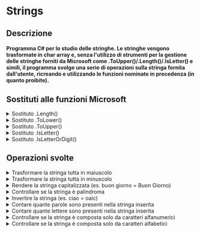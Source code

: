# Strings

## Descrizione
#### Programma C# per lo studio delle stringhe. Le stringhe vengono trasformate in char array e, senza l'utilizzo di strumenti per la gestione delle stringhe forniti da Microsoft come .ToUpper()/.Length()/.IsLetter() e simili, il programma svolge una serie di operazioni sulla stringa fornita dall'utente, ricreando e utilizzando le funzioni nominate in precedenza (in quanto proibite).

## Sostituti alle funzioni Microsoft
<details>
<summary>Sostituto .Length()</summary>

```
public int Lungo(char[] caratteri)
{
    int retVal = 0;
    foreach (char c in caratteri)
    {
        retVal++;
    }
    return retVal;
}
```
</details>

<details>
<summary>Sostituto .ToLower()</summary>

```
public char CharMin(char c)
{
    if (c >= 'A' && c <= 'Z')
    {
        int a = (int)c | 0x20;
        return (char)a;
    }
    else
    {
        return c;
    }
}
```
</details>

<details>
<summary>Sostituto .ToUpper()</summary>

```
public char CharMaius(char c)
{
    if (c >= 'a' && c <= 'z')
    {
        int a = (int)c & 0x5f;
        return (char)a;
    }
    else
    {
        return c;
    }
}
```
</details>

<details>
<summary>Sostituto .IsLetter()</summary>

```
public bool Lettera(char c)
{
    if ((c >= 'a' && c <= 'z') || (c >= 'A' && c <= 'Z'))
    {
        return true;
    }
    else
    {
        return false;
    }
}
```
</details>

<details>
<summary>Sostituto .IsLetterOrDigit()</summary>
```
public bool LetteraNumero(char c)

```
{
    if ((c >= 'a' && c <= 'z') || (c >= 'A' && c <= 'Z') || (c >= '0' && c <= '9'))
    {
        return true;
    }
    else
    {
        return false;
    }
}
```
</details>


## Operazioni svolte

<details>
<summary>Trasformare la stringa tutta in maiuscolo</summary>

```
public string Maiuscola(string phrase)
{
    char[] maiuscola = phrase.ToCharArray();
    for (int i = 0; i < Lungo(maiuscola); i++)
    {
        maiuscola[i] = CharMin(maiuscola[i]);
    }
    return new String(maiuscola);
}
```
</details>

<details>
<summary>Trasformare la stringa tutta in minuscolo</summary>

```
public string Minuscola(string phrase)
{
    char[] minuscola = phrase.ToCharArray();
    for (int i = 0; i < Lungo(minuscola); i++)
    {
        minuscola[i] = CharMin(minuscola[i]);
    }
    return new String(minuscola);
}
```
</details>

<details>
<summary>Rendere la stringa capitalizzata (es. buon giorno = Buon Giorno)</summary>

```
public string Capitalize(string phrase)
{

    char[] frase = phrase.ToCharArray();
    int lunghezza = Lungo(frase);
    char[] finalPhrase = new char[lunghezza];

    for (int i = 0; i < lunghezza; i++)
    {
        if (i == 0)
        {
            finalPhrase[0] = CharMaius(frase[i]);
        }
        else if (LetteraNumero(frase[i - 1]) == false && LetteraNumero(frase[i]))
        {
            finalPhrase[i] = CharMaius(frase[i]);
        }
        else
        {
            finalPhrase[i] = CharMin(frase[i]);
        }
    }
    return new String(finalPhrase);

}
```
</details>

<details>
<summary>Controllare se la stringa è palindroma</summary>

```
public bool Palindroma(string phrase)
{
    char[] frase = phrase.ToCharArray();
    char[] avanti = new char[Lungo(frase)];
    char[] indietro = new char[Lungo(frase)];
    int j = 0;
    int k = 0;
    bool flag = true;

    for (int i = 0; i < Lungo(frase); i++)
    {
        if (Lettera(frase[i]))
        {
            avanti[k] = CharMin(frase[i]);
            k++;
        }
        if (Lettera(frase[i]) == false && frase[i] != ' ')
        {
            flag = false;
            break;
        }
    }
    for (int i = phrase.Length - 1; i >= 0; i--)
    {
        if (Lettera(frase[i]))
        {
            indietro[j] = CharMin(frase[i]);
            j++;
        }
    }

    for (int i = 0; i < Lungo(frase); i++)
    {
        if (avanti[i] != indietro[i])
        {
            flag = false;
            break;
        }
    }

    if (flag)
    {
        return true;
    }
    else
    {
        return false;
    }


}
```
</details>

<details>
<summary>Invertire la stringa (es. ciao = oaic)</summary>

```
public string Reverse(string phrase)
{
    char[] frase = phrase.ToCharArray();
    int lunghezza = Lungo(frase);
    int lunghezzautile;
    char tmp;
    int j = 0;
    if (lunghezza % 2 == 0)
    {
        lunghezzautile=lunghezza / 2;
    }
    else
    {
        lunghezzautile = lunghezza / 2 + 1;
    }

    for (int i = lunghezza-1; i >= lunghezzautile; i--)
    {
        tmp = frase[j];
        frase[j] = frase[i];
        frase[i] = tmp;
        j++;
    }
    return new String(frase);
}
```
</details>

<details>
<summary>Contare quante parole sono presenti nella stringa inserita</summary>

```
public int Parole(string phrase)
{
    int counter = 0;
    char[] frase = phrase.ToCharArray();
    for (int i = 0; i < Lungo(frase); i++)
    {
        if (i == 0)
        {
            if (Lettera(frase[i]))
            {
                counter++;
            }
        }
        else if (Lettera(frase[i - 1]) == false && Lettera(frase[i]))
        {
            counter++;
        }
    }
    return counter;
}
```
</details>

<details>
<summary>Contare quante lettere sono presenti nella stringa inserita</summary>

```
public int Lettere(string phrase)
{
    int counter = 0;
    char[] frase = phrase.ToCharArray();
    for (int i = 0; i < Lungo(frase); i++)
    {
        if (Lettera(frase[i]))
        {
            counter++;
        }
    }
    return counter;
}
```
</details>

<details>
<summary>Controllare se la stringa è composta solo da caratteri alfanumerici</summary>

```
public bool CheckAlNum(string phrase)
{
    bool messaggio = true;
    char[] frase = phrase.ToCharArray();
    foreach (var c in frase)
    {
        if (LetteraNumero(c) == false)
        {
            messaggio = false;
        }
    }
    return messaggio;
}
```
</details>

<details>
<summary>Controllare se la stringa è composta solo da caratteri alfabetici</summary>

```
public bool CheckAl(string phrase)
{
    bool messaggio = true;
    char[] frase = phrase.ToCharArray();
    foreach (var c in frase)
    {
        if (Lettera(c) == false)
        {
            messaggio = false;
        }
    }
    return messaggio;
}
```
</details>

